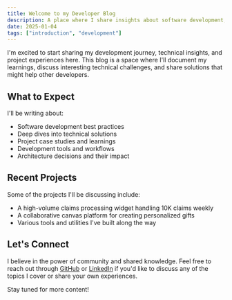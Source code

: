 ```yaml
---
title: Welcome to my Developer Blog
description: A place where I share insights about software development, project experiences, and technical discoveries.
date: 2025-01-04
tags: ["introduction", "development"]
---
```


I'm excited to start sharing my development journey, technical insights, and project experiences here. This blog is a space where I'll document my learnings, discuss interesting technical challenges, and share solutions that might help other developers.

## What to Expect

I'll be writing about:
- Software development best practices
- Deep dives into technical solutions
- Project case studies and learnings
- Development tools and workflows
- Architecture decisions and their impact

## Recent Projects

Some of the projects I'll be discussing include:
- A high-volume claims processing widget handling 10K claims weekly
- A collaborative canvas platform for creating personalized gifts
- Various tools and utilities I've built along the way

## Let's Connect

I believe in the power of community and shared knowledge. Feel free to reach out through [GitHub](https://github.com/Dorkside) or [LinkedIn](https://linkedin.com/in/Dorkside) if you'd like to discuss any of the topics I cover or share your own experiences.

Stay tuned for more content! 